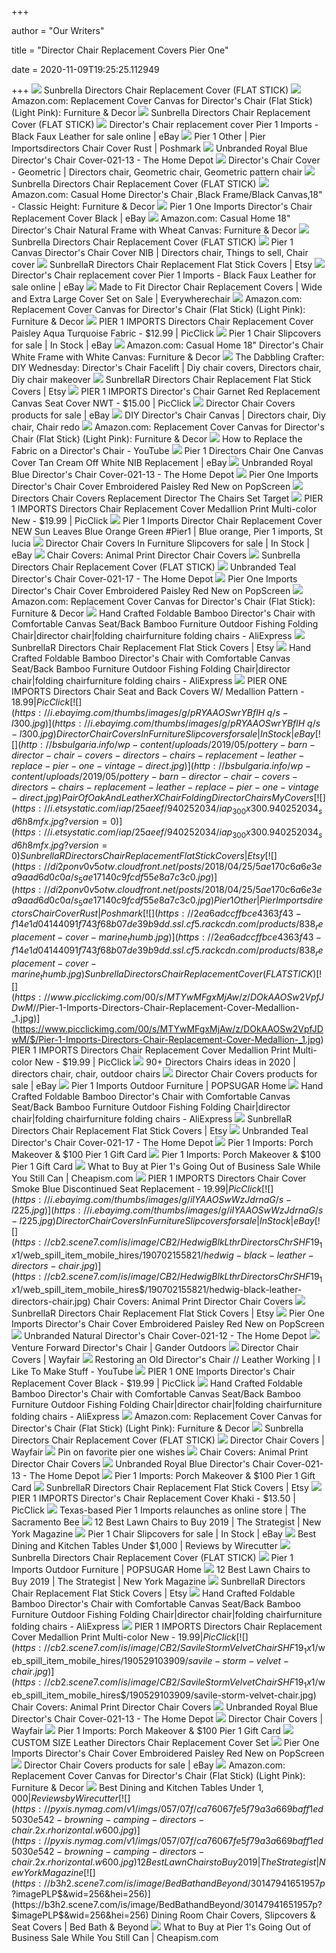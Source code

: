 +++
        
author = "Our Writers"
        
title = "Director Chair Replacement Covers Pier One"
        
date = 2020-11-09T19:25:25.112949
        
+++
[ ![](https://2ea6adccffbce4363f43-f14e1d04144091f743f68b07de39b9dd.ssl.cf5.rackcdn.com/products/921_black.jpg)](https://2ea6adccffbce4363f43-f14e1d04144091f743f68b07de39b9dd.ssl.cf5.rackcdn.com/products/921_black.jpg) Sunbrella Directors Chair Replacement Cover (FLAT STICK)
[ ![](https://images-na.ssl-images-amazon.com/images/I/81eULTvWSqL._AC_SL1500_.jpg)](https://images-na.ssl-images-amazon.com/images/I/81eULTvWSqL._AC_SL1500_.jpg) Amazon.com: Replacement Cover Canvas for Director's Chair (Flat Stick)  (Light Pink): Furniture & Decor
[ ![](https://2ea6adccffbce4363f43-f14e1d04144091f743f68b07de39b9dd.ssl.cf5.rackcdn.com/products/921_gingko.jpg)](https://2ea6adccffbce4363f43-f14e1d04144091f743f68b07de39b9dd.ssl.cf5.rackcdn.com/products/921_gingko.jpg) Sunbrella Directors Chair Replacement Cover (FLAT STICK)
[ ![](https://i.ebayimg.com/images/g/3pMAAOSwuvVfm~mN/s-l1600.jpg)](https://i.ebayimg.com/images/g/3pMAAOSwuvVfm~mN/s-l1600.jpg) Director's Chair replacement cover Pier 1 Imports - Black Faux Leather for  sale online | eBay
[ ![](https://di2ponv0v5otw.cloudfront.net/posts/2018/04/25/5ae170c6a6e3ea9aad6d0c0a/m_5ae1713d5512fd55d342ad2e.jpg)](https://di2ponv0v5otw.cloudfront.net/posts/2018/04/25/5ae170c6a6e3ea9aad6d0c0a/m_5ae1713d5512fd55d342ad2e.jpg) Pier 1 Other | Pier Importsdirectors Chair Cover Rust | Poshmark
[ ![](https://images.homedepot-static.com/productImages/59657cdf-7544-4bba-9c1a-1b8639858f7e/svn/royal-blue-furniture-parts-021-13-76_600.jpg)](https://images.homedepot-static.com/productImages/59657cdf-7544-4bba-9c1a-1b8639858f7e/svn/royal-blue-furniture-parts-021-13-76_600.jpg) Unbranded Royal Blue Director's Chair Cover-021-13 - The Home Depot
[ ![](https://i.pinimg.com/originals/5f/34/95/5f34957f7e1c67d896206b500294d33e.jpg)](https://i.pinimg.com/originals/5f/34/95/5f34957f7e1c67d896206b500294d33e.jpg) Director's Chair Cover - Geometric | Directors chair, Geometric chair,  Geometric pattern chair
[ ![](https://2ea6adccffbce4363f43-f14e1d04144091f743f68b07de39b9dd.ssl.cf5.rackcdn.com/products/921_sunbrella-aruba-2.jpg)](https://2ea6adccffbce4363f43-f14e1d04144091f743f68b07de39b9dd.ssl.cf5.rackcdn.com/products/921_sunbrella-aruba-2.jpg) Sunbrella Directors Chair Replacement Cover (FLAT STICK)
[ ![](https://images-na.ssl-images-amazon.com/images/I/71uwlTJw9ML._AC_SL1500_.jpg)](https://images-na.ssl-images-amazon.com/images/I/71uwlTJw9ML._AC_SL1500_.jpg) Amazon.com: Casual Home Director's Chair ,Black Frame/Black Canvas,18" -  Classic Height: Furniture & Decor
[ ![](https://i.ebayimg.com/images/g/g6UAAOSw--1fF5IZ/s-l400.jpg)](https://i.ebayimg.com/images/g/g6UAAOSw--1fF5IZ/s-l400.jpg) Pier 1 One Imports Director's Chair Replacement Cover Black | eBay
[ ![](https://images-na.ssl-images-amazon.com/images/I/71Qqm6VSl5L._AC_SL1500_.jpg)](https://images-na.ssl-images-amazon.com/images/I/71Qqm6VSl5L._AC_SL1500_.jpg) Amazon.com: Casual Home 18" Director's Chair Natural Frame with Wheat Canvas:  Furniture & Decor
[ ![](https://2ea6adccffbce4363f43-f14e1d04144091f743f68b07de39b9dd.ssl.cf5.rackcdn.com/products/921_parchment.jpg)](https://2ea6adccffbce4363f43-f14e1d04144091f743f68b07de39b9dd.ssl.cf5.rackcdn.com/products/921_parchment.jpg) Sunbrella Directors Chair Replacement Cover (FLAT STICK)
[ ![](https://i.pinimg.com/originals/03/ed/5a/03ed5afd7db6a0a7465993f854985e8c.png)](https://i.pinimg.com/originals/03/ed/5a/03ed5afd7db6a0a7465993f854985e8c.png) Pier 1 Canvas Director's Chair Cover NIB | Directors chair, Things to sell, Chair  cover
[ ![](https://i.etsystatic.com/8107326/r/il/2847e6/2565347366/il_570xN.2565347366_et8u.jpg)](https://i.etsystatic.com/8107326/r/il/2847e6/2565347366/il_570xN.2565347366_et8u.jpg) SunbrellaR Directors Chair Replacement Flat Stick Covers | Etsy
[ ![](https://i.ebayimg.com/thumbs/images/g/4PEAAOSwqNFfXWEd/s-l200.jpg)](https://i.ebayimg.com/thumbs/images/g/4PEAAOSwqNFfXWEd/s-l200.jpg) Director's Chair replacement cover Pier 1 Imports - Black Faux Leather for  sale online | eBay
[ ![](https://2ea6adccffbce4363f43-f14e1d04144091f743f68b07de39b9dd.ssl.cf5.rackcdn.com/products/250_custom-canvas-director-chair-set-inset5.jpg)](https://2ea6adccffbce4363f43-f14e1d04144091f743f68b07de39b9dd.ssl.cf5.rackcdn.com/products/250_custom-canvas-director-chair-set-inset5.jpg) Made to Fit Director Chair Replacement Covers | Wide and Extra Large Cover  Set on Sale | Everywherechair
[ ![](https://images-na.ssl-images-amazon.com/images/I/71igyLtmTkL._AC_SL1500_.jpg)](https://images-na.ssl-images-amazon.com/images/I/71igyLtmTkL._AC_SL1500_.jpg) Amazon.com: Replacement Cover Canvas for Director's Chair (Flat Stick)  (Light Pink): Furniture & Decor
[ ![](https://www.picclickimg.com/d/l400/pict/153358351151_/Pier-1-Imports-Directors-Chair-Replacement-Cover-Paisley.jpg)](https://www.picclickimg.com/d/l400/pict/153358351151_/Pier-1-Imports-Directors-Chair-Replacement-Cover-Paisley.jpg) PIER 1 IMPORTS Directors Chair Replacement Cover Paisley Aqua Turquoise  Fabric - $12.99 | PicClick
[ ![](https://i.ebayimg.com/thumbs/images/g/9Y0AAOSwDRdflLul/s-l300.jpg)](https://i.ebayimg.com/thumbs/images/g/9Y0AAOSwDRdflLul/s-l300.jpg) Pier 1 Chair Slipcovers for sale | In Stock | eBay
[ ![](https://images-na.ssl-images-amazon.com/images/I/71hyiB5h0qL._AC_SX522_.jpg)](https://images-na.ssl-images-amazon.com/images/I/71hyiB5h0qL._AC_SX522_.jpg) Amazon.com: Casual Home 18" Director's Chair White Frame with White Canvas:  Furniture & Decor
[ ![](https://i.pinimg.com/originals/0d/32/22/0d3222b04c67f4809a911ae720770780.jpg)](https://i.pinimg.com/originals/0d/32/22/0d3222b04c67f4809a911ae720770780.jpg) The Dabbling Crafter: DIY Wednesday: Director's Chair Facelift | Diy chair  covers, Directors chair, Diy chair makeover
[ ![](https://i.etsystatic.com/8107326/r/il/25eff7/458711350/il_570xN.458711350_dp6i.jpg)](https://i.etsystatic.com/8107326/r/il/25eff7/458711350/il_570xN.458711350_dp6i.jpg) SunbrellaR Directors Chair Replacement Flat Stick Covers | Etsy
[ ![](https://www.picclickimg.com/d/l400/pict/264072570244_/Pier-1-Imports-Directors-Chair-Garnet-Red-Replacement.jpg)](https://www.picclickimg.com/d/l400/pict/264072570244_/Pier-1-Imports-Directors-Chair-Garnet-Red-Replacement.jpg) PIER 1 IMPORTS Director's Chair Garnet Red Replacement Canvas Seat Cover  NWT - $15.00 | PicClick
[ ![](https://i.ebayimg.com/thumbs/images/g/g6wAAOSwhKpe~ras/s-l225.jpg)](https://i.ebayimg.com/thumbs/images/g/g6wAAOSwhKpe~ras/s-l225.jpg) Director Chair Covers products for sale | eBay
[ ![](https://i.pinimg.com/originals/31/24/13/312413c5f425b0efe6b6cc2424060cdc.jpg)](https://i.pinimg.com/originals/31/24/13/312413c5f425b0efe6b6cc2424060cdc.jpg) DIY Director's Chair Canvas | Directors chair, Diy chair, Chair redo
[ ![](https://images-na.ssl-images-amazon.com/images/I/71igyLtmTkL._AC_SX355_.jpg)](https://images-na.ssl-images-amazon.com/images/I/71igyLtmTkL._AC_SX355_.jpg) Amazon.com: Replacement Cover Canvas for Director's Chair (Flat Stick)  (Light Pink): Furniture & Decor
[ ![](https://i.ytimg.com/vi/sNG0gVJcSwA/hqdefault.jpg)](https://i.ytimg.com/vi/sNG0gVJcSwA/hqdefault.jpg) How to Replace the Fabric on a Director's Chair - YouTube
[ ![](https://i.ebayimg.com/images/g/HqoAAOSwRIJflLv~/s-l300.jpg)](https://i.ebayimg.com/images/g/HqoAAOSwRIJflLv~/s-l300.jpg) Pier 1 Directors Chair One Canvas Cover Tan Cream Off White NIB Replacement  | eBay
[ ![](https://images.homedepot-static.com/productImages/a788db9d-511e-4aa7-9bf9-ffeb49063594/svn/royal-blue-furniture-parts-021-13-1f_600.jpg)](https://images.homedepot-static.com/productImages/a788db9d-511e-4aa7-9bf9-ffeb49063594/svn/royal-blue-furniture-parts-021-13-1f_600.jpg) Unbranded Royal Blue Director's Chair Cover-021-13 - The Home Depot
[ ![](https://be46aa4976fcf00f85f0-a99664990395efc3042f81885225a23d.ssl.cf1.rackcdn.com/182135754_pier-one-imports-directoraposs-chair-cover-embroidered-.jpg)](https://be46aa4976fcf00f85f0-a99664990395efc3042f81885225a23d.ssl.cf1.rackcdn.com/182135754_pier-one-imports-directoraposs-chair-cover-embroidered-.jpg) Pier One Imports Director's Chair Cover Embroidered Paisley Red New on  PopScreen
[ ![](http://krampf.info/wp-content/uploads/2019/04/pier-one-directors-chair-slipcovers-chairs-covers-director-replacement-round-stick-telescope-p.jpg)](http://krampf.info/wp-content/uploads/2019/04/pier-one-directors-chair-slipcovers-chairs-covers-director-replacement-round-stick-telescope-p.jpg) Directors Chair Covers Replacement Director The Chairs Set Target
[ ![](https://www.picclickimg.com/d/l400/pict/274445173716_/Pier-1-Imports-Directors-Chair-Replacement-Cover-Medallion.jpg)](https://www.picclickimg.com/d/l400/pict/274445173716_/Pier-1-Imports-Directors-Chair-Replacement-Cover-Medallion.jpg) PIER 1 IMPORTS Directors Chair Replacement Cover Medallion Print  Multi-color New - $19.99 | PicClick
[ ![](https://i.pinimg.com/474x/61/e8/26/61e826eb2aa47318b63760a7e27ff3f7.jpg)](https://i.pinimg.com/474x/61/e8/26/61e826eb2aa47318b63760a7e27ff3f7.jpg) Pier 1 Imports Director Chair Replacement Cover NEW Sun Leaves Blue Orange  Green #Pier1 | Blue orange, Pier 1 imports, St lucia
[ ![](https://i.ebayimg.com/thumbs/images/g/lnAAAOSwa8JflZ8u/s-l300.jpg)](https://i.ebayimg.com/thumbs/images/g/lnAAAOSwa8JflZ8u/s-l300.jpg) Director Chair Covers In Furniture Slipcovers for sale | In Stock | eBay
[ ![](https://lh5.googleusercontent.com/proxy/h-8UcLJWxW-GJQl_XKWEV1-B_KrdCt8FTBOtofDfjersLc-k5Hbr1Vc1kCmBNS5sNylZt7cYPktCg0A1F0zKBY34oKT46jav1sQRpZZ4gKH8h5uwpyLMjKfNcUgBcMNz-MDmlaVmvc8=w1200-h630-p-k-no-nu)](https://lh5.googleusercontent.com/proxy/h-8UcLJWxW-GJQl_XKWEV1-B_KrdCt8FTBOtofDfjersLc-k5Hbr1Vc1kCmBNS5sNylZt7cYPktCg0A1F0zKBY34oKT46jav1sQRpZZ4gKH8h5uwpyLMjKfNcUgBcMNz-MDmlaVmvc8=w1200-h630-p-k-no-nu) Chair Covers: Animal Print Director Chair Covers
[ ![](https://2ea6adccffbce4363f43-f14e1d04144091f743f68b07de39b9dd.ssl.cf5.rackcdn.com/products/921_sunbrella-flat-stick-canvas-inset2.jpg)](https://2ea6adccffbce4363f43-f14e1d04144091f743f68b07de39b9dd.ssl.cf5.rackcdn.com/products/921_sunbrella-flat-stick-canvas-inset2.jpg) Sunbrella Directors Chair Replacement Cover (FLAT STICK)
[ ![](https://images.homedepot-static.com/productImages/7252ebb4-7c7d-4147-8378-b1b5cedc1732/svn/teal-furniture-parts-021-17-64_1000.jpg)](https://images.homedepot-static.com/productImages/7252ebb4-7c7d-4147-8378-b1b5cedc1732/svn/teal-furniture-parts-021-17-64_1000.jpg) Unbranded Teal Director's Chair Cover-021-17 - The Home Depot
[ ![](https://1373b5f22d233dc78fee-ee90a76328bf5dc5ba36b712dbd588ba.ssl.cf1.rackcdn.com/181321071_pier-1-imports-directoraposs-chair-101512.jpg)](https://1373b5f22d233dc78fee-ee90a76328bf5dc5ba36b712dbd588ba.ssl.cf1.rackcdn.com/181321071_pier-1-imports-directoraposs-chair-101512.jpg) Pier One Imports Director's Chair Cover Embroidered Paisley Red New on  PopScreen
[ ![](https://images-na.ssl-images-amazon.com/images/I/713vwU8S11L._AC_SX355_.jpg)](https://images-na.ssl-images-amazon.com/images/I/713vwU8S11L._AC_SX355_.jpg) Amazon.com: Replacement Cover Canvas for Director's Chair (Flat Stick):  Furniture & Decor
[ ![](https://ae01.alicdn.com/kf/HTB1BQtEQXXXXXbMXFXXq6xXFXXXs.jpg_q50.jpg)](https://ae01.alicdn.com/kf/HTB1BQtEQXXXXXbMXFXXq6xXFXXXs.jpg_q50.jpg) Hand Crafted Foldable Bamboo Director's Chair with Comfortable Canvas Seat/Back  Bamboo Furniture Outdoor Fishing Folding Chair|director chair|folding  chairfurniture folding chairs - AliExpress
[ ![](https://i.etsystatic.com/iap/82fe75/2515960124/iap_300x300.2515960124_2fjmvjme.jpg?version=0)](https://i.etsystatic.com/iap/82fe75/2515960124/iap_300x300.2515960124_2fjmvjme.jpg?version=0) SunbrellaR Directors Chair Replacement Flat Stick Covers | Etsy
[ ![](https://ae01.alicdn.com/kf/HTB1AT4nQXXXXXa6aXXXq6xXFXXXl/Hand-Crafted-Foldable-Bamboo-Director-s-Chair-with-Comfortable-Canvas-Seat-Back-Bamboo-Furniture-Outdoor-Fishing.jpg_q50.jpg)](https://ae01.alicdn.com/kf/HTB1AT4nQXXXXXa6aXXXq6xXFXXXl/Hand-Crafted-Foldable-Bamboo-Director-s-Chair-with-Comfortable-Canvas-Seat-Back-Bamboo-Furniture-Outdoor-Fishing.jpg_q50.jpg) Hand Crafted Foldable Bamboo Director's Chair with Comfortable Canvas Seat/Back  Bamboo Furniture Outdoor Fishing Folding Chair|director chair|folding  chairfurniture folding chairs - AliExpress
[ ![](https://www.picclickimg.com/d/l400/pict/193707479905_/Directors-Chair-Replacement-Canvas-black%C2%A0-%C2%A0Back-and-seat-covers%C2%A0.jpg)](https://www.picclickimg.com/d/l400/pict/193707479905_/Directors-Chair-Replacement-Canvas-black%C2%A0-%C2%A0Back-and-seat-covers%C2%A0.jpg) PIER ONE IMPORTS Directors Chair Seat and Back Covers W/ Medallion Pattern  - $18.99 | PicClick
[ ![](https://i.ebayimg.com/thumbs/images/g/pRYAAOSwrYBflH~q/s-l300.jpg)](https://i.ebayimg.com/thumbs/images/g/pRYAAOSwrYBflH~q/s-l300.jpg) Director Chair Covers In Furniture Slipcovers for sale | In Stock | eBay
[ ![](http://bsbulgaria.info/wp-content/uploads/2019/05/pottery-barn-director-chair-covers-directors-chairs-replacement-leather-replace-pier-one-vintage-direct.jpg)](http://bsbulgaria.info/wp-content/uploads/2019/05/pottery-barn-director-chair-covers-directors-chairs-replacement-leather-replace-pier-one-vintage-direct.jpg) Pair Of Oak And Leather X Chair Folding Director Chairs My Covers
[ ![](https://i.etsystatic.com/iap/25aeef/940252034/iap_300x300.940252034_sd6h8mfx.jpg?version=0)](https://i.etsystatic.com/iap/25aeef/940252034/iap_300x300.940252034_sd6h8mfx.jpg?version=0) SunbrellaR Directors Chair Replacement Flat Stick Covers | Etsy
[ ![](https://di2ponv0v5otw.cloudfront.net/posts/2018/04/25/5ae170c6a6e3ea9aad6d0c0a/s_5ae17140c9fcdf55e8a7c3c0.jpg)](https://di2ponv0v5otw.cloudfront.net/posts/2018/04/25/5ae170c6a6e3ea9aad6d0c0a/s_5ae17140c9fcdf55e8a7c3c0.jpg) Pier 1 Other | Pier Importsdirectors Chair Cover Rust | Poshmark
[ ![](https://2ea6adccffbce4363f43-f14e1d04144091f743f68b07de39b9dd.ssl.cf5.rackcdn.com/products/838_replacement-cover-marine_thumb.jpg)](https://2ea6adccffbce4363f43-f14e1d04144091f743f68b07de39b9dd.ssl.cf5.rackcdn.com/products/838_replacement-cover-marine_thumb.jpg) Sunbrella Directors Chair Replacement Cover (FLAT STICK)
[ ![](https://www.picclickimg.com/00/s/MTYwMFgxMjAw/z/DOkAAOSw2VpfJDwM/$/Pier-1-Imports-Directors-Chair-Replacement-Cover-Medallion-_1.jpg)](https://www.picclickimg.com/00/s/MTYwMFgxMjAw/z/DOkAAOSw2VpfJDwM/$/Pier-1-Imports-Directors-Chair-Replacement-Cover-Medallion-_1.jpg) PIER 1 IMPORTS Directors Chair Replacement Cover Medallion Print  Multi-color New - $19.99 | PicClick
[ ![](https://i.pinimg.com/236x/59/47/84/594784eb6cd9ba6e29fe36601006a5b1.jpg)](https://i.pinimg.com/236x/59/47/84/594784eb6cd9ba6e29fe36601006a5b1.jpg) 90+ Directors Chairs ideas in 2020 | directors chair, chair, outdoor chairs
[ ![](https://i.ebayimg.com/thumbs/images/g/QX8AAOSwZmpfgISQ/s-l225.jpg)](https://i.ebayimg.com/thumbs/images/g/QX8AAOSwZmpfgISQ/s-l225.jpg) Director Chair Covers products for sale | eBay
[ ![](https://media1.popsugar-assets.com/files/thumbor/PBZHaMdFu5WdySDXmbOB9i5zUUc/fit-in/2048xorig/filters:format_auto-!!-:strip_icc-!!-/2019/03/08/066/n/1922794/208d18eca3202731_netimgEBX00v/i/Sand-Chat-Chair.jpg)](https://media1.popsugar-assets.com/files/thumbor/PBZHaMdFu5WdySDXmbOB9i5zUUc/fit-in/2048xorig/filters:format_auto-!!-:strip_icc-!!-/2019/03/08/066/n/1922794/208d18eca3202731_netimgEBX00v/i/Sand-Chat-Chair.jpg) Pier 1 Imports Outdoor Furniture | POPSUGAR Home
[ ![](https://ae01.alicdn.com/kf/HTB1EqkSOFXXXXXxXVXXq6xXFXXXL.jpg_q50.jpg)](https://ae01.alicdn.com/kf/HTB1EqkSOFXXXXXxXVXXq6xXFXXXL.jpg_q50.jpg) Hand Crafted Foldable Bamboo Director's Chair with Comfortable Canvas Seat/Back  Bamboo Furniture Outdoor Fishing Folding Chair|director chair|folding  chairfurniture folding chairs - AliExpress
[ ![](https://i.etsystatic.com/iap/bb527c/2008221533/iap_300x300.2008221533_amn4f8ol.jpg?version=0)](https://i.etsystatic.com/iap/bb527c/2008221533/iap_300x300.2008221533_amn4f8ol.jpg?version=0) SunbrellaR Directors Chair Replacement Flat Stick Covers | Etsy
[ ![](https://images.homedepot-static.com/productImages/54275ea4-eff0-4f6a-94a1-8bb268c5555c/svn/teal-furniture-parts-021-17-c3_600.jpg)](https://images.homedepot-static.com/productImages/54275ea4-eff0-4f6a-94a1-8bb268c5555c/svn/teal-furniture-parts-021-17-c3_600.jpg) Unbranded Teal Director's Chair Cover-021-17 - The Home Depot
[ ![](http://www.homestoriesatoz.com/wp-content/uploads/2012/05/pier-one-porch.jpg)](http://www.homestoriesatoz.com/wp-content/uploads/2012/05/pier-one-porch.jpg) Pier 1 Imports: Porch Makeover & $100 Pier 1 Gift Card
[ ![](http://www.homestoriesatoz.com/wp-content/uploads/2012/05/IMG_0035.jpg)](http://www.homestoriesatoz.com/wp-content/uploads/2012/05/IMG_0035.jpg) Pier 1 Imports: Porch Makeover & $100 Pier 1 Gift Card
[ ![](https://cdn.cheapism.com/images/2443389_13.2e16d0ba.fill-1440x605.png)](https://cdn.cheapism.com/images/2443389_13.2e16d0ba.fill-1440x605.png) What to Buy at Pier 1's Going Out of Business Sale While You Still Can |  Cheapism.com
[ ![](https://www.picclickimg.com/d/l400/pict/133512436248_/Pier-1-One-Imports-Director%E2%80%99s-Chair-Replacement-Cover.jpg)](https://www.picclickimg.com/d/l400/pict/133512436248_/Pier-1-One-Imports-Director%E2%80%99s-Chair-Replacement-Cover.jpg) PIER 1 IMPORTS Directors Chair Cover Smoke Blue Discontinued Seat  Replacement - $19.99 | PicClick
[ ![](https://i.ebayimg.com/thumbs/images/g/iIYAAOSwWzJdrnaG/s-l225.jpg)](https://i.ebayimg.com/thumbs/images/g/iIYAAOSwWzJdrnaG/s-l225.jpg) Director Chair Covers In Furniture Slipcovers for sale | In Stock | eBay
[ ![](https://cb2.scene7.com/is/image/CB2/HedwigBlkLthrDirectorsChrSHF19_1x1/$web_spill_item_mobile_hires$/190702155821/hedwig-black-leather-directors-chair.jpg)](https://cb2.scene7.com/is/image/CB2/HedwigBlkLthrDirectorsChrSHF19_1x1/$web_spill_item_mobile_hires$/190702155821/hedwig-black-leather-directors-chair.jpg) Chair Covers: Animal Print Director Chair Covers
[ ![](https://i.etsystatic.com/18452359/r/il/05c4b2/1866542274/il_300x300.1866542274_ecwq.jpg)](https://i.etsystatic.com/18452359/r/il/05c4b2/1866542274/il_300x300.1866542274_ecwq.jpg) SunbrellaR Directors Chair Replacement Flat Stick Covers | Etsy
[ ![](https://be46aa4976fcf00f85f0-a99664990395efc3042f81885225a23d.ssl.cf1.rackcdn.com/181354486_new-pier-one-imports-director-chair-cover-whimsical-.jpg)](https://be46aa4976fcf00f85f0-a99664990395efc3042f81885225a23d.ssl.cf1.rackcdn.com/181354486_new-pier-one-imports-director-chair-cover-whimsical-.jpg) Pier One Imports Director's Chair Cover Embroidered Paisley Red New on  PopScreen
[ ![](https://images.homedepot-static.com/productImages/d8324835-2fc8-4ff3-8d9c-41cf52617752/svn/natural-furniture-parts-021-12-64_600.jpg)](https://images.homedepot-static.com/productImages/d8324835-2fc8-4ff3-8d9c-41cf52617752/svn/natural-furniture-parts-021-12-64_600.jpg) Unbranded Natural Director's Chair Cover-021-12 - The Home Depot
[ ![](https://www.ganderoutdoors.com/dw/image/v2/BCJK_PRD/on/demandware.static/-/Sites-global-master-catalog/default/dw44ab1a18/images/large/643992_BLUEGRAY_1.jpg?sw=600&sh=600&sm=fit)](https://www.ganderoutdoors.com/dw/image/v2/BCJK_PRD/on/demandware.static/-/Sites-global-master-catalog/default/dw44ab1a18/images/large/643992_BLUEGRAY_1.jpg?sw=600&sh=600&sm=fit) Venture Forward Director's Chair | Gander Outdoors
[ ![](https://secure.img1-fg.wfcdn.com/im/16488017/resize-h600-w600%5Ecompr-r85/1232/123246107/Clare+Director%27s+Folding+Director+Chair.jpg)](https://secure.img1-fg.wfcdn.com/im/16488017/resize-h600-w600%5Ecompr-r85/1232/123246107/Clare+Director%27s+Folding+Director+Chair.jpg) Director Chair Covers | Wayfair
[ ![](https://i.ytimg.com/vi/yGlNQxXZwiM/hqdefault.jpg)](https://i.ytimg.com/vi/yGlNQxXZwiM/hqdefault.jpg) Restoring an Old Director's Chair // Leather Working | I Like To Make Stuff  - YouTube
[ ![](https://www.picclickimg.com/d/l400/pict/303573874523_/Replacement-Canvas-Seat-Back-Cover-Outdoor-Patio.jpg)](https://www.picclickimg.com/d/l400/pict/303573874523_/Replacement-Canvas-Seat-Back-Cover-Outdoor-Patio.jpg) PIER 1 ONE Imports Director's Chair Replacement Cover Black - $19.99 |  PicClick
[ ![](https://ae01.alicdn.com/kf/HTB1mTJDQXXXXXaYXFXXq6xXFXXX0/Hand-Crafted-Foldable-Bamboo-Director-s-Chair-with-Comfortable-Canvas-Seat-Back-Bamboo-Furniture-Outdoor-Fishing.jpg_q50.jpg)](https://ae01.alicdn.com/kf/HTB1mTJDQXXXXXaYXFXXq6xXFXXX0/Hand-Crafted-Foldable-Bamboo-Director-s-Chair-with-Comfortable-Canvas-Seat-Back-Bamboo-Furniture-Outdoor-Fishing.jpg_q50.jpg) Hand Crafted Foldable Bamboo Director's Chair with Comfortable Canvas Seat/Back  Bamboo Furniture Outdoor Fishing Folding Chair|director chair|folding  chairfurniture folding chairs - AliExpress
[ ![](https://images-na.ssl-images-amazon.com/images/I/71IyUt7MKhL._CR0,204,1224,1224_UX175.jpg)](https://images-na.ssl-images-amazon.com/images/I/71IyUt7MKhL._CR0,204,1224,1224_UX175.jpg) Amazon.com: Replacement Cover Canvas for Director's Chair (Flat Stick)  (Light Pink): Furniture & Decor
[ ![](https://2ea6adccffbce4363f43-f14e1d04144091f743f68b07de39b9dd.ssl.cf5.rackcdn.com/products/921_sunbrella-flat-stick-canvas-inset4.jpg)](https://2ea6adccffbce4363f43-f14e1d04144091f743f68b07de39b9dd.ssl.cf5.rackcdn.com/products/921_sunbrella-flat-stick-canvas-inset4.jpg) Sunbrella Directors Chair Replacement Cover (FLAT STICK)
[ ![](https://secure.img1-fg.wfcdn.com/im/51566989/resize-h310-w310%5Ecompr-r85/7750/77509538/iliana-folding-director-chair.jpg)](https://secure.img1-fg.wfcdn.com/im/51566989/resize-h310-w310%5Ecompr-r85/7750/77509538/iliana-folding-director-chair.jpg) Director Chair Covers | Wayfair
[ ![](https://i.pinimg.com/originals/ee/3d/ab/ee3dabd9bfb5b5935b815e52b8a5cc3d.jpg)](https://i.pinimg.com/originals/ee/3d/ab/ee3dabd9bfb5b5935b815e52b8a5cc3d.jpg) Pin on favorite pier one wishes
[ ![](https://ii2.worldmarket.com/fcgi-bin/iipsrv.fcgi?FIF=/images/worldmarket/source/87349_XXX_v1.tif&qlt=50&wid=315&cvt=jpeg)](https://ii2.worldmarket.com/fcgi-bin/iipsrv.fcgi?FIF=/images/worldmarket/source/87349_XXX_v1.tif&qlt=50&wid=315&cvt=jpeg) Chair Covers: Animal Print Director Chair Covers
[ ![](https://images.homedepot-static.com/productImages/fd28cbc9-1acf-48a6-84d3-9fad8983c4de/svn/royal-blue-furniture-parts-021-13-64_600.jpg)](https://images.homedepot-static.com/productImages/fd28cbc9-1acf-48a6-84d3-9fad8983c4de/svn/royal-blue-furniture-parts-021-13-64_600.jpg) Unbranded Royal Blue Director's Chair Cover-021-13 - The Home Depot
[ ![](http://www.homestoriesatoz.com/wp-content/uploads/2012/05/IMG_0032.jpg)](http://www.homestoriesatoz.com/wp-content/uploads/2012/05/IMG_0032.jpg) Pier 1 Imports: Porch Makeover & $100 Pier 1 Gift Card
[ ![](https://i.etsystatic.com/8107326/r/il/1ac9bc/2207938095/il_570xN.2207938095_1s20.jpg)](https://i.etsystatic.com/8107326/r/il/1ac9bc/2207938095/il_570xN.2207938095_1s20.jpg) SunbrellaR Directors Chair Replacement Flat Stick Covers | Etsy
[ ![](https://www.picclickimg.com/d/l400/pict/124110563767_/2x-Casual-Director-Chair-Cover-Replacement-Canvas-Seat.jpg)](https://www.picclickimg.com/d/l400/pict/124110563767_/2x-Casual-Director-Chair-Cover-Replacement-Canvas-Seat.jpg) PIER 1 IMPORTS Director's Chair Replacement Cover Khaki - $13.50 | PicClick
[ ![](https://www.newsobserver.com/latest-news/g78r2p/picture240392821/alternates/FREE_1140/BIZ-PIER1-BANKRUPTCY-DMT.JPG)](https://www.newsobserver.com/latest-news/g78r2p/picture240392821/alternates/FREE_1140/BIZ-PIER1-BANKRUPTCY-DMT.JPG) Texas-based Pier 1 Imports relaunches as online store | The Sacramento Bee
[ ![](https://pyxis.nymag.com/v1/imgs/815/8d4/b1fb128ba43697acf6abd0497452a7dfd7-helinox-chair-one.2x.rhorizontal.w600.jpg)](https://pyxis.nymag.com/v1/imgs/815/8d4/b1fb128ba43697acf6abd0497452a7dfd7-helinox-chair-one.2x.rhorizontal.w600.jpg) 12 Best Lawn Chairs to Buy 2019 | The Strategist | New York Magazine
[ ![](https://i.ebayimg.com/thumbs/images/g/ZFYAAOSwktNfI3aS/s-l300.jpg)](https://i.ebayimg.com/thumbs/images/g/ZFYAAOSwktNfI3aS/s-l300.jpg) Pier 1 Chair Slipcovers for sale | In Stock | eBay
[ ![](https://cdn.thewirecutter.com/wp-content/uploads/2020/01/diningtables-lowres-2x1--1024x512.jpg)](https://cdn.thewirecutter.com/wp-content/uploads/2020/01/diningtables-lowres-2x1--1024x512.jpg) Best Dining and Kitchen Tables Under $1,000 | Reviews by Wirecutter
[ ![](https://2ea6adccffbce4363f43-f14e1d04144091f743f68b07de39b9dd.ssl.cf5.rackcdn.com/products/921_sunbrella-flat-stick-canvas-inset5.jpg)](https://2ea6adccffbce4363f43-f14e1d04144091f743f68b07de39b9dd.ssl.cf5.rackcdn.com/products/921_sunbrella-flat-stick-canvas-inset5.jpg) Sunbrella Directors Chair Replacement Cover (FLAT STICK)
[ ![](https://media1.popsugar-assets.com/files/thumbor/WOxc41-L5xpugdI3hoLzI8ddoVo/fit-in/728xorig/filters:format_auto-!!-:strip_icc-!!-/2019/03/08/005/n/1922794/9a27ff145c82f5a9d9b5a5.43414053_/i/Pier-1-Imports-Outdoor-Furniture.jpg)](https://media1.popsugar-assets.com/files/thumbor/WOxc41-L5xpugdI3hoLzI8ddoVo/fit-in/728xorig/filters:format_auto-!!-:strip_icc-!!-/2019/03/08/005/n/1922794/9a27ff145c82f5a9d9b5a5.43414053_/i/Pier-1-Imports-Outdoor-Furniture.jpg) Pier 1 Imports Outdoor Furniture | POPSUGAR Home
[ ![](https://pyxis.nymag.com/v1/imgs/b5d/8d5/6c95047badf156b94d437ba610c8c4924b-adirondack-chair-lede.rsquare.w700.jpg)](https://pyxis.nymag.com/v1/imgs/b5d/8d5/6c95047badf156b94d437ba610c8c4924b-adirondack-chair-lede.rsquare.w700.jpg) 12 Best Lawn Chairs to Buy 2019 | The Strategist | New York Magazine
[ ![](https://i.etsystatic.com/iap/63d0b7/1731087030/iap_300x300.1731087030_rg90ezqp.jpg?version=0)](https://i.etsystatic.com/iap/63d0b7/1731087030/iap_300x300.1731087030_rg90ezqp.jpg?version=0) SunbrellaR Directors Chair Replacement Flat Stick Covers | Etsy
[ ![](https://ae01.alicdn.com/kf/HTB1xSpQQXXXXXXrXpXXq6xXFXXXN/Hand-Crafted-Foldable-Bamboo-Director-s-Chair-with-Comfortable-Canvas-Seat-Back-Bamboo-Furniture-Outdoor-Fishing.jpg_q50.jpg)](https://ae01.alicdn.com/kf/HTB1xSpQQXXXXXXrXpXXq6xXFXXXN/Hand-Crafted-Foldable-Bamboo-Director-s-Chair-with-Comfortable-Canvas-Seat-Back-Bamboo-Furniture-Outdoor-Fishing.jpg_q50.jpg) Hand Crafted Foldable Bamboo Director's Chair with Comfortable Canvas Seat/Back  Bamboo Furniture Outdoor Fishing Folding Chair|director chair|folding  chairfurniture folding chairs - AliExpress
[ ![](https://www.picclickimg.com/d/l400/pict/333706128357_/Pier-1-Directors-Chair-Cover-blue-stripes-old.jpg)](https://www.picclickimg.com/d/l400/pict/333706128357_/Pier-1-Directors-Chair-Cover-blue-stripes-old.jpg) PIER 1 IMPORTS Directors Chair Replacement Cover Medallion Print  Multi-color New - $19.99 | PicClick
[ ![](https://cb2.scene7.com/is/image/CB2/SavileStormVelvetChairSHF19_1x1/$web_spill_item_mobile_hires$/190529103909/savile-storm-velvet-chair.jpg)](https://cb2.scene7.com/is/image/CB2/SavileStormVelvetChairSHF19_1x1/$web_spill_item_mobile_hires$/190529103909/savile-storm-velvet-chair.jpg) Chair Covers: Animal Print Director Chair Covers
[ ![](https://images.homedepot-static.com/productImages/f3ac354b-7c9b-49f3-aadb-56de14751a3a/svn/royal-blue-furniture-parts-021-13-a0_600.jpg)](https://images.homedepot-static.com/productImages/f3ac354b-7c9b-49f3-aadb-56de14751a3a/svn/royal-blue-furniture-parts-021-13-a0_600.jpg) Unbranded Royal Blue Director's Chair Cover-021-13 - The Home Depot
[ ![](https://secure.img1-fg.wfcdn.com/im/04027043/resize-h310-w310%5Ecompr-r85/3446/34469909/folding-director-chair.jpg)](https://secure.img1-fg.wfcdn.com/im/04027043/resize-h310-w310%5Ecompr-r85/3446/34469909/folding-director-chair.jpg) Director Chair Covers | Wayfair
[ ![](http://www.homestoriesatoz.com/wp-content/uploads/2012/05/DSC_0003.jpg)](http://www.homestoriesatoz.com/wp-content/uploads/2012/05/DSC_0003.jpg) Pier 1 Imports: Porch Makeover & $100 Pier 1 Gift Card
[ ![](https://2ea6adccffbce4363f43-f14e1d04144091f743f68b07de39b9dd.ssl.cf5.rackcdn.com/products/3534_customer-leather-image.jpg)](https://2ea6adccffbce4363f43-f14e1d04144091f743f68b07de39b9dd.ssl.cf5.rackcdn.com/products/3534_customer-leather-image.jpg) CUSTOM SIZE Leather Directors Chair Replacement Cover Set
[ ![](https://b64bf8f154b05067e71b-9eeb30032976a71630b1072643d8c529.ssl.cf1.rackcdn.com/181336715_pier-1-imports-directors-chair-seat-stool-30quot-tall-.jpg)](https://b64bf8f154b05067e71b-9eeb30032976a71630b1072643d8c529.ssl.cf1.rackcdn.com/181336715_pier-1-imports-directors-chair-seat-stool-30quot-tall-.jpg) Pier One Imports Director's Chair Cover Embroidered Paisley Red New on  PopScreen
[ ![](https://i.ebayimg.com/thumbs/images/g/~mUAAOSwvh5fUdVB/s-l225.jpg)](https://i.ebayimg.com/thumbs/images/g/~mUAAOSwvh5fUdVB/s-l225.jpg) Director Chair Covers products for sale | eBay
[ ![](https://images-na.ssl-images-amazon.com/images/I/61WTUESzxRL._CR0,309,1059,1059_UX175.jpg)](https://images-na.ssl-images-amazon.com/images/I/61WTUESzxRL._CR0,309,1059,1059_UX175.jpg) Amazon.com: Replacement Cover Canvas for Director's Chair (Flat Stick)  (Light Pink): Furniture & Decor
[ ![](https://d1b5h9psu9yexj.cloudfront.net/20364/Pier-1-Bradding-Collection-Natural-Stonewash-84%E2%80%B3-Dining-Table_20170906-194814_fullsize.jpg)](https://d1b5h9psu9yexj.cloudfront.net/20364/Pier-1-Bradding-Collection-Natural-Stonewash-84%E2%80%B3-Dining-Table_20170906-194814_fullsize.jpg) Best Dining and Kitchen Tables Under $1,000 | Reviews by Wirecutter
[ ![](https://pyxis.nymag.com/v1/imgs/057/07f/ca76067fe5f79a3a669baff1ed5030e542-browning-camping-directors-chair.2x.rhorizontal.w600.jpg)](https://pyxis.nymag.com/v1/imgs/057/07f/ca76067fe5f79a3a669baff1ed5030e542-browning-camping-directors-chair.2x.rhorizontal.w600.jpg) 12 Best Lawn Chairs to Buy 2019 | The Strategist | New York Magazine
[ ![](https://b3h2.scene7.com/is/image/BedBathandBeyond/30147941651957p?$imagePLP$&wid=256&hei=256)](https://b3h2.scene7.com/is/image/BedBathandBeyond/30147941651957p?$imagePLP$&wid=256&hei=256) Dining Room Chair Covers, Slipcovers & Seat Covers | Bed Bath & Beyond
[ ![](https://cdn.cheapism.com/images/Papasan_Chair_Frame_With_Cushion.max-784x410.jpg)](https://cdn.cheapism.com/images/Papasan_Chair_Frame_With_Cushion.max-784x410.jpg) What to Buy at Pier 1's Going Out of Business Sale While You Still Can |  Cheapism.com

